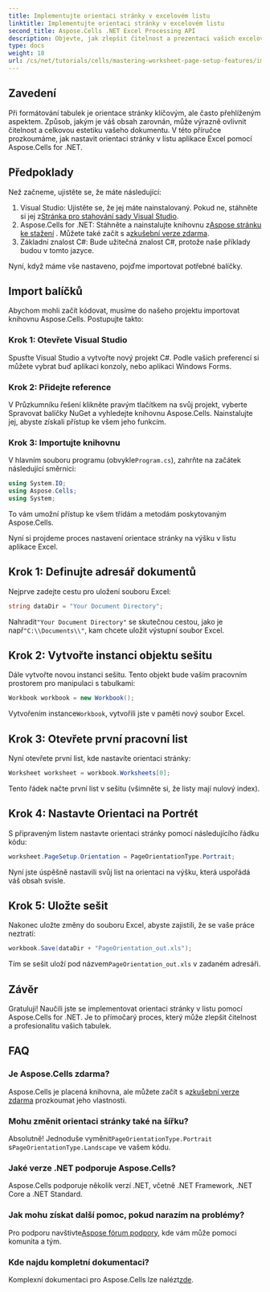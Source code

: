 ```yaml
---
title: Implementujte orientaci stránky v excelovém listu
linktitle: Implementujte orientaci stránky v excelovém listu
second_title: Aspose.Cells .NET Excel Processing API
description: Objevte, jak zlepšit čitelnost a prezentaci vašich excelových tabulek změnou orientace stránky pomocí Aspose.Cells for .NET. Tento průvodce vás krok za krokem provede celým procesem a poskytne jasný příklad.
type: docs
weight: 18
url: /cs/net/tutorials/cells/mastering-worksheet-page-setup-features/implement-page-orientation-in-excel-worksheet/
---
```

## Zavedení

Při formátování tabulek je orientace stránky klíčovým, ale často přehlíženým aspektem. Způsob, jakým je váš obsah zarovnán, může výrazně ovlivnit čitelnost a celkovou estetiku vašeho dokumentu. V této příručce prozkoumáme, jak nastavit orientaci stránky v listu aplikace Excel pomocí Aspose.Cells for .NET.

## Předpoklady

Než začneme, ujistěte se, že máte následující:

1. Visual Studio: Ujistěte se, že jej máte nainstalovaný. Pokud ne, stáhněte si jej z[Stránka pro stahování sady Visual Studio](https://visualstudio.microsoft.com/vs/).
2.  Aspose.Cells for .NET: Stáhněte a nainstalujte knihovnu z[Aspose stránku ke stažení](https://releases.aspose.com/cells/net/) . Můžete také začít s a[zkušební verze zdarma](https://releases.aspose.com/).
3. Základní znalost C#: Bude užitečná znalost C#, protože naše příklady budou v tomto jazyce.

Nyní, když máme vše nastaveno, pojďme importovat potřebné balíčky.

## Import balíčků

Abychom mohli začít kódovat, musíme do našeho projektu importovat knihovnu Aspose.Cells. Postupujte takto:

### Krok 1: Otevřete Visual Studio

Spusťte Visual Studio a vytvořte nový projekt C#. Podle vašich preferencí si můžete vybrat buď aplikaci konzoly, nebo aplikaci Windows Forms.

### Krok 2: Přidejte reference

V Průzkumníku řešení klikněte pravým tlačítkem na svůj projekt, vyberte Spravovat balíčky NuGet a vyhledejte knihovnu Aspose.Cells. Nainstalujte jej, abyste získali přístup ke všem jeho funkcím.

### Krok 3: Importujte knihovnu

 V hlavním souboru programu (obvykle`Program.cs`), zahrňte na začátek následující směrnici:

```csharp
using System.IO;
using Aspose.Cells;
using System;
```

To vám umožní přístup ke všem třídám a metodám poskytovaným Aspose.Cells.

Nyní si projdeme proces nastavení orientace stránky na výšku v listu aplikace Excel.

## Krok 1: Definujte adresář dokumentů

Nejprve zadejte cestu pro uložení souboru Excel:

```csharp
string dataDir = "Your Document Directory";
```

 Nahradit`"Your Document Directory"` se skutečnou cestou, jako je např`"C:\\Documents\\"`, kam chcete uložit výstupní soubor Excel.

## Krok 2: Vytvořte instanci objektu sešitu

Dále vytvořte novou instanci sešitu. Tento objekt bude vaším pracovním prostorem pro manipulaci s tabulkami:

```csharp
Workbook workbook = new Workbook();
```

 Vytvořením instance`Workbook`, vytvořili jste v paměti nový soubor Excel.

## Krok 3: Otevřete první pracovní list

Nyní otevřete první list, kde nastavíte orientaci stránky:

```csharp
Worksheet worksheet = workbook.Worksheets[0];
```

Tento řádek načte první list v sešitu (všimněte si, že listy mají nulový index).

## Krok 4: Nastavte Orientaci na Portrét

S připraveným listem nastavte orientaci stránky pomocí následujícího řádku kódu:

```csharp
worksheet.PageSetup.Orientation = PageOrientationType.Portrait;
```

Nyní jste úspěšně nastavili svůj list na orientaci na výšku, která uspořádá váš obsah svisle.

## Krok 5: Uložte sešit

Nakonec uložte změny do souboru Excel, abyste zajistili, že se vaše práce neztratí:

```csharp
workbook.Save(dataDir + "PageOrientation_out.xls");
```

 Tím se sešit uloží pod názvem`PageOrientation_out.xls` v zadaném adresáři.

## Závěr

Gratuluji! Naučili jste se implementovat orientaci stránky v listu pomocí Aspose.Cells for .NET. Je to přímočarý proces, který může zlepšit čitelnost a profesionalitu vašich tabulek.

## FAQ

### Je Aspose.Cells zdarma?

 Aspose.Cells je placená knihovna, ale můžete začít s a[zkušební verze zdarma](https://releases.aspose.com/) prozkoumat jeho vlastnosti.

### Mohu změnit orientaci stránky také na šířku?

 Absolutně! Jednoduše vyměnit`PageOrientationType.Portrait` s`PageOrientationType.Landscape` ve vašem kódu.

### Jaké verze .NET podporuje Aspose.Cells?

Aspose.Cells podporuje několik verzí .NET, včetně .NET Framework, .NET Core a .NET Standard.

### Jak mohu získat další pomoc, pokud narazím na problémy?

 Pro podporu navštivte[Aspose fórum podpory](https://forum.aspose.com/c/cells/9), kde vám může pomoci komunita a tým.

### Kde najdu kompletní dokumentaci?

 Komplexní dokumentaci pro Aspose.Cells lze nalézt[zde](https://reference.aspose.com/cells/net/).
